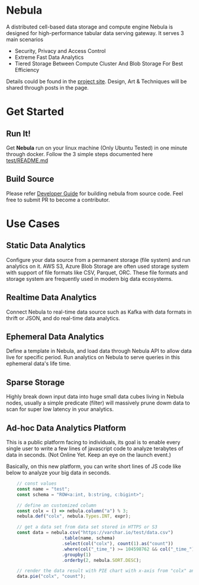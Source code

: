 # Nebula
A distributed cell-based data storage and compute engine
Nebula is designed for high-performance tabular data serving gateway. It serves 3 main scenarios
- Security, Privacy and Access Control
- Extreme Fast Data Analytics
- Tiered Storage Between Compute Cluster And Blob Storage For Best Efficiency

Details could be found in the [project site](https://shawncao.github.io/nebula/). 
Design, Art & Techniques will be shared through posts in the page.

# Get Started
## Run It!
Get **Nebula** run on your linux machine (Only Ubuntu Tested) in one minute through docker.
Follow the 3 simple steps documented here [test/README.md](./test/README.md)

## Build Source
Please refer [Developer Guide](./dev.md) for building nebula from source code.
Feel free to submit PR to become a contributor.

# Use Cases
## Static Data Analytics
Configure your data source from a permanent storage (file system) and run analytics on it. 
AWS S3, Azure Blob Storage are often used storage system with support of file formats like CSV, Parquet, ORC. 
These file formats and storage system are frequently used in modern big data ecosystems.

## Realtime Data Analytics
Connect Nebula to real-time data source such as Kafka with data formats in thrift or JSON, and do real-time data analytics.

## Ephemeral Data Analytics
Define a template in Nebula, and load data through Nebula API to allow data live for specific period. 
Run analytics on Nebula to serve queries in this ephemeral data's life time.

## Sparse Storage
Highly break down input data into huge small data cubes living in Nebula nodes, usually a simple predicate (filter) will massively 
prune dowm data to scan for super low latency in your analytics.

## Ad-hoc Data Analytics Platform
This is a public platform facing to individuals, its goal is to enable every single user to write a few lines of javascript code to analyze terabytes of data in seconds. (Not Online Yet. Keep an eye on the launch event.)

Basically, on this new platform, you can write short lines of JS code like below to analyze your big data in seconds.
```javascript
    // const values
    const name = "test";
    const schema = "ROW<a:int, b:string, c:bigint>";

    // define an customized column
    const colx = () => nebula.column("a") % 3;
    nebula.def("colx", nebula.Types.INT, expr);

    // get a data set from data set stored in HTTPS or S3
    const data = nebula.csv("https://varchar.io/test/data.csv")
                     .table(name, schema)
                     .select(col("colx"), count(1).as("count"))
                     .where(col("_time_") >= 104598762 && col("_time_") <= 108598762)
                     .groupby(1)
                     .orderby(2, nebula.SORT.DESC);

    // render the data result with PIE chart with x-axis from "colx" and y-axis from "count"
    data.pie("colx", "count");
```